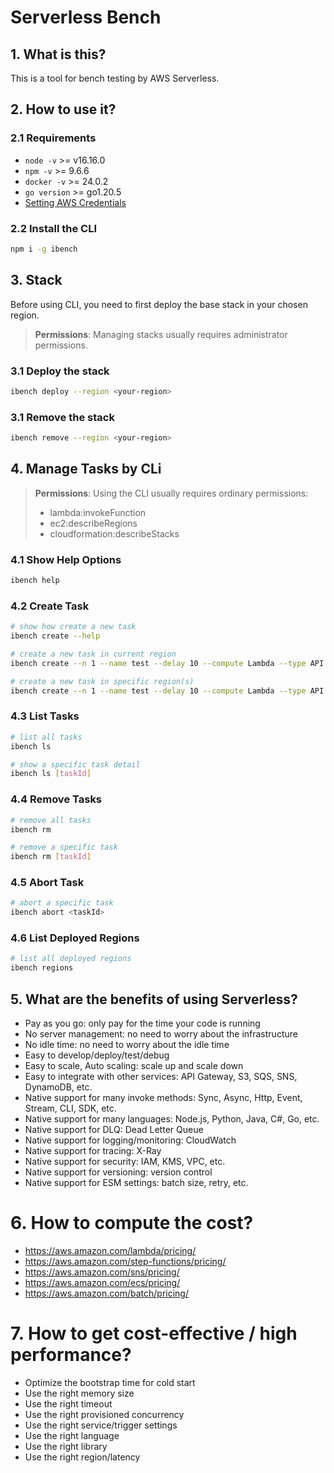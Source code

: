 # Serverless Bench

## 1. What is this?

This is a tool for bench testing by AWS Serverless.

## 2. How to use it?

### 2.1 Requirements

- `node -v` >= v16.16.0
- `npm -v` >= 9.6.6
- `docker -v` >= 24.0.2
- `go version` >= go1.20.5
- [Setting AWS Credentials](https://docs.aws.amazon.com/sdk-for-javascript/v2/developer-guide/setting-credentials-node.html)

### 2.2 Install the CLI

```bash
npm i -g ibench
```

## 3. Stack

Before using CLI, you need to first deploy the base stack in your chosen region.

> **Permissions**: Managing stacks usually requires administrator permissions.

### 3.1 Deploy the stack

```bash
ibench deploy --region <your-region>
```

### 3.1 Remove the stack

```bash
ibench remove --region <your-region>
```

## 4. Manage Tasks by CLi

> **Permissions**: Using the CLI usually requires ordinary permissions:
> - lambda:invokeFunction
> - ec2:describeRegions
> - cloudformation:describeStacks

### 4.1 Show Help Options

```bash
ibench help

```

### 4.2 Create Task

```bash
# show how create a new task
ibench create --help

# create a new task in current region
ibench create --n 1 --name test --delay 10 --compute Lambda --type API --url https://api.com

# create a new task in specific region(s)
ibench create --n 1 --name test --delay 10 --compute Lambda --type API --url https://api.com --regions ap-southeast-1,us-east-2

```

### 4.3 List Tasks

```bash
# list all tasks
ibench ls

# show a specific task detail
ibench ls [taskId]

```

### 4.4 Remove Tasks

```bash
# remove all tasks
ibench rm

# remove a specific task
ibench rm [taskId]

```

### 4.5 Abort Task

```bash
# abort a specific task
ibench abort <taskId>
```

### 4.6 List Deployed Regions

```bash
# list all deployed regions
ibench regions

```

## 5. What are the benefits of using Serverless?

- Pay as you go: only pay for the time your code is running
- No server management: no need to worry about the infrastructure
- No idle time: no need to worry about the idle time
- Easy to develop/deploy/test/debug
- Easy to scale, Auto scaling: scale up and scale down
- Easy to integrate with other services: API Gateway, S3, SQS, SNS, DynamoDB, etc.
- Native support for many invoke methods: Sync, Async, Http, Event, Stream, CLI, SDK, etc.
- Native support for many languages: Node.js, Python, Java, C#, Go, etc.
- Native support for DLQ: Dead Letter Queue
- Native support for logging/monitoring: CloudWatch
- Native support for tracing: X-Ray
- Native support for security: IAM, KMS, VPC, etc.
- Native support for versioning: version control
- Native support for ESM settings: batch size, retry, etc.

# 6. How to compute the cost?

- https://aws.amazon.com/lambda/pricing/
- https://aws.amazon.com/step-functions/pricing/
- https://aws.amazon.com/sns/pricing/
- https://aws.amazon.com/ecs/pricing/
- https://aws.amazon.com/batch/pricing/

# 7. How to get cost-effective / high performance?

- Optimize the bootstrap time for cold start
- Use the right memory size
- Use the right timeout
- Use the right provisioned concurrency
- Use the right service/trigger settings
- Use the right language
- Use the right library
- Use the right region/latency
